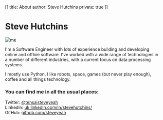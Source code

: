 [[
title: About
author: Steve Hutchins
private: true
]]

# Steve Hutchins
![me](/images/me.jpg)

I'm a Software Engineer with lots of experience building and developing online and offline software. 
I've worked with a wide range of technologies in a number of different industries, with a 
current focus on data processing systems.
 
I mostly use Python, I like robots, space, games (but never play enough), coffee and all things 
technology.

### You can find me in all the usual places:
Twitter: [@tensaisteveyeah](http://twitter.com/tensaisteveyeah)   
LinkedIn: [uk.linkedin.com/in/stevehutchins/](http://uk.linkedin.com/in/stevehutchins/)   
GitHub: [github.com/steveyeah](http://github.com/steveyeah)   
